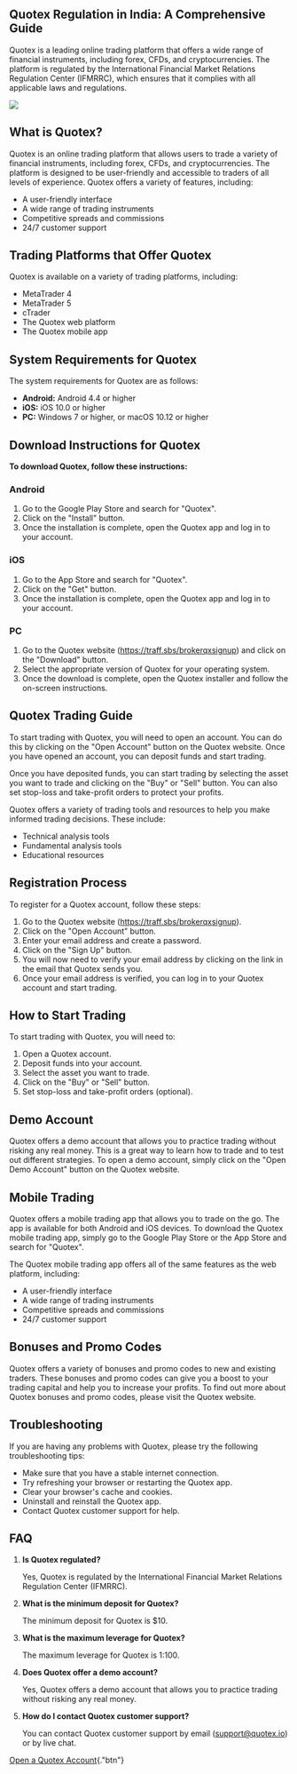 ## Quotex Regulation in India: A Comprehensive Guide

Quotex is a leading online trading platform that offers a wide range of
financial instruments, including forex, CFDs, and cryptocurrencies. The
platform is regulated by the International Financial Market Relations
Regulation Center (IFMRRC), which ensures that it complies with all
applicable laws and regulations.

[![](https://static.quotex.io/files/4_en/300_250.jpg)](https://traff.sbs/brokerqxlid)

## What is Quotex?

Quotex is an online trading platform that allows users to trade a
variety of financial instruments, including forex, CFDs, and
cryptocurrencies. The platform is designed to be user-friendly and
accessible to traders of all levels of experience. Quotex offers a
variety of features, including:

-   A user-friendly interface
-   A wide range of trading instruments
-   Competitive spreads and commissions
-   24/7 customer support

## Trading Platforms that Offer Quotex

Quotex is available on a variety of trading platforms, including:

-   MetaTrader 4
-   MetaTrader 5
-   cTrader
-   The Quotex web platform
-   The Quotex mobile app

## System Requirements for Quotex

The system requirements for Quotex are as follows:

-   **Android:** Android 4.4 or higher
-   **iOS:** iOS 10.0 or higher
-   **PC:** Windows 7 or higher, or macOS 10.12 or higher

## Download Instructions for Quotex

**To download Quotex, follow these instructions:**

### Android

1.  Go to the Google Play Store and search for "Quotex".
2.  Click on the "Install" button.
3.  Once the installation is complete, open the Quotex app and log in to
    your account.

### iOS

1.  Go to the App Store and search for "Quotex".
2.  Click on the "Get" button.
3.  Once the installation is complete, open the Quotex app and log in to
    your account.

### PC

1.  Go to the Quotex website (https://traff.sbs/brokerqxsignup) and
    click on the "Download" button.
2.  Select the appropriate version of Quotex for your operating system.
3.  Once the download is complete, open the Quotex installer and follow
    the on-screen instructions.

## Quotex Trading Guide

To start trading with Quotex, you will need to open an account. You can
do this by clicking on the "Open Account" button on the Quotex
website. Once you have opened an account, you can deposit funds and
start trading.

Once you have deposited funds, you can start trading by selecting the
asset you want to trade and clicking on the "Buy" or "Sell"
button. You can also set stop-loss and take-profit orders to protect
your profits.

Quotex offers a variety of trading tools and resources to help you make
informed trading decisions. These include:

-   Technical analysis tools
-   Fundamental analysis tools
-   Educational resources

## Registration Process

To register for a Quotex account, follow these steps:

1.  Go to the Quotex website (https://traff.sbs/brokerqxsignup).
2.  Click on the "Open Account" button.
3.  Enter your email address and create a password.
4.  Click on the "Sign Up" button.
5.  You will now need to verify your email address by clicking on the
    link in the email that Quotex sends you.
6.  Once your email address is verified, you can log in to your Quotex
    account and start trading.

## How to Start Trading

To start trading with Quotex, you will need to:

1.  Open a Quotex account.
2.  Deposit funds into your account.
3.  Select the asset you want to trade.
4.  Click on the "Buy" or "Sell" button.
5.  Set stop-loss and take-profit orders (optional).

## Demo Account

Quotex offers a demo account that allows you to practice trading without
risking any real money. This is a great way to learn how to trade and to
test out different strategies. To open a demo account, simply click on
the "Open Demo Account" button on the Quotex website.

## Mobile Trading

Quotex offers a mobile trading app that allows you to trade on the go.
The app is available for both Android and iOS devices. To download the
Quotex mobile trading app, simply go to the Google Play Store or the App
Store and search for "Quotex".

The Quotex mobile trading app offers all of the same features as the web
platform, including:

-   A user-friendly interface
-   A wide range of trading instruments
-   Competitive spreads and commissions
-   24/7 customer support

## Bonuses and Promo Codes

Quotex offers a variety of bonuses and promo codes to new and existing
traders. These bonuses and promo codes can give you a boost to your
trading capital and help you to increase your profits. To find out more
about Quotex bonuses and promo codes, please visit the Quotex website.

## Troubleshooting

If you are having any problems with Quotex, please try the following
troubleshooting tips:

-   Make sure that you have a stable internet connection.
-   Try refreshing your browser or restarting the Quotex app.
-   Clear your browser\'s cache and cookies.
-   Uninstall and reinstall the Quotex app.
-   Contact Quotex customer support for help.

## FAQ

1.  **Is Quotex regulated?**

    Yes, Quotex is regulated by the International Financial Market
    Relations Regulation Center (IFMRRC).

2.  **What is the minimum deposit for Quotex?**

    The minimum deposit for Quotex is \$10.

3.  **What is the maximum leverage for Quotex?**

    The maximum leverage for Quotex is 1:100.

4.  **Does Quotex offer a demo account?**

    Yes, Quotex offers a demo account that allows you to practice
    trading without risking any real money.

5.  **How do I contact Quotex customer support?**

    You can contact Quotex customer support by email (support@quotex.io)
    or by live chat.

[Open a Quotex
Account](\%22https://traff.sbs/brokerqxsignup\%22){."btn"}

